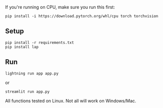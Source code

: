 If you're running on CPU, make sure you run this first:

```
pip install -i https://download.pytorch.org/whl/cpu torch torchvision
```

## Setup

```
pip install -r requirements.txt
pip install lap
```

## Run

```
lightning run app app.py
```

or

```
streamlit run app.py
```

All functions tested on Linux. Not all will work on Windows/Mac.
